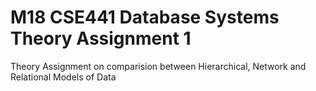 # M18 CSE441 Database Systems Theory Assignment 1

Theory Assignment on comparision between Hierarchical, Network and Relational Models of Data
